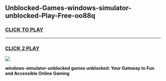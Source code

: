 
## Unblocked-Games-windows-simulator-unblocked-Play-Free-oo88q
<h3>
<a href="https://premium76.site?title=windows-simulator-unblocked&ref=23A">CLICK TO PLAY</a></h3>
<hr>

<h3>
<a href="https://premium76.site?title=windows-simulator-unblocked&ref=23A">CLICK 2 PLAY</a>
  
</h3>

<a href="https://premium76.site?title=windows-simulator-unblocked&ref=23A"><img src="https://clearcache.store/games.png"></a>


**windows-simulator-unblocked games unblocked: Your Gateway to Fun and Accessible Online Gaming**
